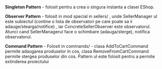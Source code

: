 **Singleton Pattern** -  folosit pentru a crea o singura instanta a clasei EShop.

**Observer Pattern** - folosit in mod special in sellers/ , unde SellerManager ul este subiectul (contine o lista de observatori pe care poate sa ii adauge/stearga/notifice) , iar ConcreteSellerObserver este observatorul. Atunci cand SellerManagerul face o schimbare (adauga/sterge), notifica observatorul.

**Command Pattern** - Folosit in commands/ - clasa AddToCartCommand permite adaugarea produselor in cos, clasa RemoveFromCartCommand permite stergea produselor din cos. Pattern ul este folosit pentru a permite extinderea proiectului
